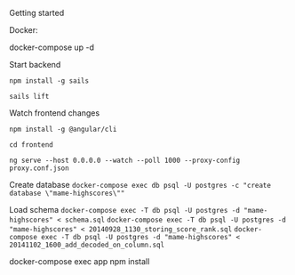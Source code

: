 
Getting started

Docker:

docker-compose up -d

Start backend

`npm install -g sails`

`sails lift`

Watch frontend changes

`npm install -g @angular/cli`

`cd frontend`

`ng serve --host 0.0.0.0 --watch --poll 1000 --proxy-config proxy.conf.json`



Create database 
`docker-compose exec db psql -U postgres -c "create database \"mame-highscores\""`


Load schema
`docker-compose exec -T db psql -U postgres -d "mame-highscores" < schema.sql`
`docker-compose exec -T db psql -U postgres -d "mame-highscores" < 20140928_1130_storing_score_rank.sql`
`docker-compose exec -T db psql -U postgres -d "mame-highscores" < 20141102_1600_add_decoded_on_column.sql`



docker-compose exec app npm install